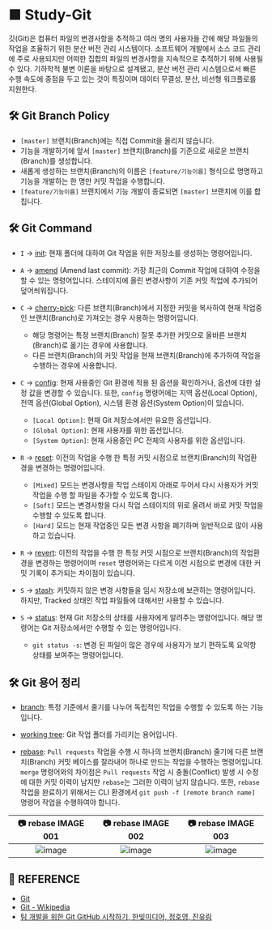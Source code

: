 # ■ Study-Git

깃(Git)은 컴퓨터 파일의 변경사항을 추적하고 여러 명의 사용자들 간에 해당 파일들의 작업을 조율하기 위한 분산 버전 관리 시스템이다. 소프트웨어 개발에서 소스 코드 관리에 주로 사용되지만 어떠한 집합의 파일의 변경사항을 지속적으로 추적하기 위해 사용될 수 있다. 기하학적 불변 이론을 바탕으로 설계됐고, 분산 버전 관리 시스템으로서 빠른 수행 속도에 중점을 두고 있는 것이 특징이며 데이터 무결성, 분산, 비선형 워크플로를 지원한다.

## 🛠 Git Branch Policy

* `[master]` 브랜치(Branch)에는 직접 Commit을 올리지 않습니다.
* 기능을 개발하기에 앞서 `[master]` 브랜치(Branch)를 기준으로 새로운 브랜치(Branch)를 생성합니다.
* 새롭게 생성하는 브랜치(Branch)의 이름은 `[feature/기능이름]` 형식으로 명명하고 기능을 개발하는 한 명만 커밋 작업을 수행합니다.
* `[feature/기능이름]` 브랜치에서 기능 개발이 종료되면 `[master]` 브랜치에 이를 합칩니다.

## 🛠 Git Command

* `I` → [init](https://git-scm.com/book/ko/v2/Git의-기초-Git-저장소-만들기): 현재 폴더에 대하여 Git 작업을 위한 저장소를 생성하는 명령어입니다. 

* `A` → [amend](https://backlog.com/git-tutorial/kr/stepup/stepup7_1.html) (Amend last commit): 가장 최근의 Commit 작업에 대하여 수정을 할 수 있는 명령어입니다. 스테이지에 올린 변경사항이 기존 커밋 작업에 추가되어 덮어씌워집니다.

* `C` → [cherry-pick](https://backlog.com/git-tutorial/kr/stepup/stepup6_4.html): 다른 브랜치(Branch)에서 지정한 커밋을 복사하여 현재 작업중인 브랜치(Branch)로 가져오는 경우 사용하는 명령어입니다. 
  * 해당 명령어는 특정 브랜치(Branch) 잘못 추가한 커밋으로 올바른 브랜치(Branch)로 옮기는 경우에 사용합니다.
  * 다른 브랜치(Branch)의 커밋 작업을 현재 브랜치(Branch)에 추가하여 작업을 수행하는 경우에 사용합니다.

* `C` → [config](https://backlog.com/git-tutorial/kr/reference/config.html): 현재 사용중인 Git 환경에 적용 된 옵션을 확인하거나, 옵션에 대한 설정 값을 변경할 수 있습니다. 또한, `config` 명령어에는 지역 옵션(Local Option), 전역 옵션(Global Option), 시스템 환경 옵션(System Option)이 있습니다.
  * `[Local Option]`: 현재 Git 저장소에서만 유요한 옵션입니다.
  * `[Global Option]`: 현재 사용자를 위한 옵션입니다.
  * `[System Option]`: 현재 사용중인 PC 전체의 사용자를 위한 옵션입니다.

* `R` → [reset](https://git-scm.com/book/ko/v2/Git-도구-Reset-명확히-알고-가기): 이전의 작업을 수행 한 특정 커밋 시점으로 브랜치(Branch)의 작업환경을 변경하는 명령어입니다. 
  * `[Mixed]` 모드는 변경사항을 작업 스테이지 아래로 두어서 다시 사용자가 커밋 작업을 수행 할 파일을 추가할 수 있도록 합니다. 
  * `[Soft]` 모드는 변경사항을 다시 작업 스테이지의 위로 올려서 바로 커밋 작업을 수행할 수 있도록 합니다. 
  * `[Hard]` 모드는 현재 작업중인 모든 변경 사항을 폐기하며 일반적으로 많이 사용하고 있습니다.

* `R` → [revert](https://backlog.com/git-tutorial/kr/stepup/stepup7_2.html): 이전의 작업을 수행 한 특정 커밋 시점으로 브랜치(Branch)의 작업환경을 변경하는 명령어이며 `reset` 명령어와는 다르게 이전 시점으로 변경에 대한 커밋 기록이 추가되는 차이점이 있습니다.

* `S` → [stash](https://git-scm.com/book/ko/v2/Git-도구-Stashing과-Cleaning): 커밋하지 않은 변경 사항들을 임시 저장소에 보관하는 명령어입니다. 하지만, Tracked 상태인 작업 파일들에 대해서만 사용할 수 있습니다.

* `S` → [status](https://www.atlassian.com/git/tutorials/inspecting-a-repository): 현재 Git 저장소의 상태를 사용자에게 알려주는 명령어입니다. 해당 명령어는 Git 저장소에서만 수행할 수 있는 명령어입니다. 
  * `git status -s`: 변경 된 파일이 많은 경우에 사용자가 보기 편하도록 요약항 상태를 보여주는 명령어입니다.

## 🛠 Git 용어 정리 

* [branch](https://backlog.com/git-tutorial/kr/stepup/stepup1_1.html): 특정 기준에서 줄기를 나누어 독립적인 작업을 수행할 수 있도록 하는 기능입니다.

* [working tree](https://backlog.com/git-tutorial/git-workflow/): Git 작업 폴더를 가리키는 용어입니다.

* [rebase](https://backlog.com/git-tutorial/kr/stepup/stepup2_8.html): `Pull requests` 작업을 수행 시 하나의 브랜치(Branch) 줄기에 다른 브랜치(Branch) 커밋 베이스를 잘라내어 하나로 만드는 작업을 수행하는 명령어입니다. `merge` 명령어와의 차이점은 `Pull requests` 작업 시 충돌(Conflict) 발생 시 수정에 대한 커밋 이력이 남지만 `rebase`는 그러한 이력이 남지 않습니다. 또한, `rebase` 작업을 완료하기 위해서는 CLI 환경에서 `git push -f [remote branch name]` 명령어 작업을 수행하여야 합니다.

|📷 rebase IMAGE 001|📷 rebase IMAGE 002|📷 rebase IMAGE 003|
|:-----------------:|:-----------------:|:------------------:|
|![image](https://user-images.githubusercontent.com/20036523/127768643-40f0d3b0-5e22-4533-a93d-b5c34db990b4.png)|![image](https://user-images.githubusercontent.com/20036523/127768664-9b71c68b-dc73-4d99-babe-e4bc2c40019e.png)|![image](https://user-images.githubusercontent.com/20036523/127768673-1905367b-2f88-4cc2-8bbe-0b0e17dd2e9f.png)|

## :mega: REFERENCE

* [Git](https://git-scm.com)
* [Git - Wikipedia](https://ko.wikipedia.org/wiki/깃_(소프트웨어))
* [팀 개발을 위한 Git GitHub 시작하기, 한빛미디어, 정호영, 진유림](https://book.naver.com/bookdb/book_detail.nhn?bid=15986509)
